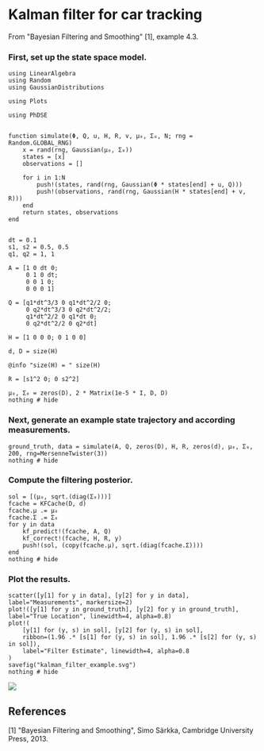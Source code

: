 # Kalman filter for car tracking

From "Bayesian Filtering and Smoothing" [1], example 4.3.

### First, set up the state space model.

```@example 1
using LinearAlgebra
using Random
using GaussianDistributions

using Plots

using PhDSE


function simulate(Φ, Q, u, H, R, v, μ₀, Σ₀, N; rng = Random.GLOBAL_RNG)
    x = rand(rng, Gaussian(μ₀, Σ₀))
    states = [x]
    observations = []

    for i in 1:N
        push!(states, rand(rng, Gaussian(Φ * states[end] + u, Q)))
        push!(observations, rand(rng, Gaussian(H * states[end] + v, R)))
    end
    return states, observations
end


dt = 0.1
s1, s2 = 0.5, 0.5
q1, q2 = 1, 1

A = [1 0 dt 0;
     0 1 0 dt;
     0 0 1 0;
     0 0 0 1]

Q = [q1*dt^3/3 0 q1*dt^2/2 0;
     0 q2*dt^3/3 0 q2*dt^2/2;
     q1*dt^2/2 0 q1*dt 0;
     0 q2*dt^2/2 0 q2*dt]

H = [1 0 0 0; 0 1 0 0]

d, D = size(H)

@info "size(H) = " size(H)

R = [s1^2 0; 0 s2^2]

μ₀, Σ₀ = zeros(D), 2 * Matrix(1e-5 * I, D, D)
nothing # hide
```

### Next, generate an example state trajectory and according measurements.

```@example 1
ground_truth, data = simulate(A, Q, zeros(D), H, R, zeros(d), μ₀, Σ₀, 200, rng=MersenneTwister(3))
nothing # hide
```

### Compute the filtering posterior.

```@example 1
sol = [(μ₀, sqrt.(diag(Σ₀)))]
fcache = KFCache(D, d)
fcache.μ .= μ₀
fcache.Σ .= Σ₀
for y in data
    kf_predict!(fcache, A, Q)
    kf_correct!(fcache, H, R, y)
    push!(sol, (copy(fcache.μ), sqrt.(diag(fcache.Σ))))
end
nothing # hide
```

### Plot the results.

```@example 1
scatter([y[1] for y in data], [y[2] for y in data], label="Measurements", markersize=2)
plot!([y[1] for y in ground_truth], [y[2] for y in ground_truth], label="True Location", linewidth=4, alpha=0.8)
plot!(
    [y[1] for (y, s) in sol], [y[2] for (y, s) in sol],
    ribbon=(1.96 .* [s[1] for (y, s) in sol], 1.96 .* [s[2] for (y, s) in sol]),
    label="Filter Estimate", linewidth=4, alpha=0.8
)
savefig("kalman_filter_example.svg")
nothing # hide
```

![](kalman_filter_example.svg)


## References
[1] "Bayesian Filtering and Smoothing", Simo Särkka, Cambridge University Press, 2013.